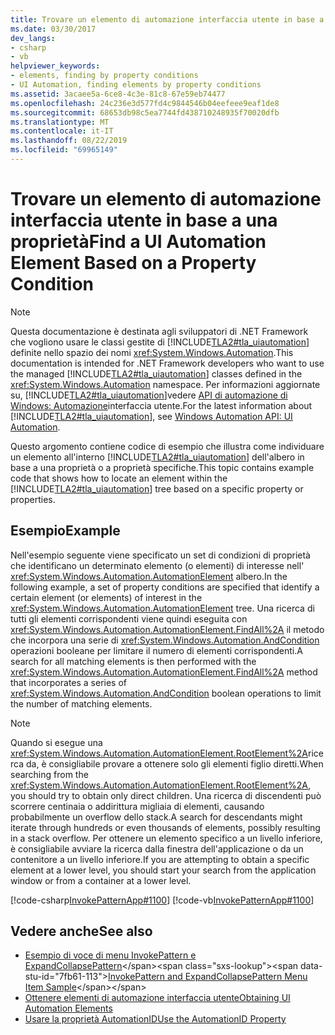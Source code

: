 ```yaml
---
title: Trovare un elemento di automazione interfaccia utente in base a una proprietà
ms.date: 03/30/2017
dev_langs:
- csharp
- vb
helpviewer_keywords:
- elements, finding by property conditions
- UI Automation, finding elements by property conditions
ms.assetid: 3acaee5a-6ce8-4c3e-81c8-67e59eb74477
ms.openlocfilehash: 24c236e3d577fd4c9844546b04eefeee9eaf1de8
ms.sourcegitcommit: 68653db98c5ea7744fd438710248935f70020dfb
ms.translationtype: MT
ms.contentlocale: it-IT
ms.lasthandoff: 08/22/2019
ms.locfileid: "69965149"
---
```

# <a name="find-a-ui-automation-element-based-on-a-property-condition"></a><span data-ttu-id="7fb61-102">Trovare un elemento di automazione interfaccia utente in base a una proprietà</span><span class="sxs-lookup"><span data-stu-id="7fb61-102">Find a UI Automation Element Based on a Property Condition</span></span>
> [!NOTE]
> <span data-ttu-id="7fb61-103">Questa documentazione è destinata agli sviluppatori di .NET Framework che vogliono usare le classi gestite di [!INCLUDE[TLA2#tla_uiautomation](../../../includes/tla2sharptla-uiautomation-md.md)] definite nello spazio dei nomi <xref:System.Windows.Automation>.</span><span class="sxs-lookup"><span data-stu-id="7fb61-103">This documentation is intended for .NET Framework developers who want to use the managed [!INCLUDE[TLA2#tla_uiautomation](../../../includes/tla2sharptla-uiautomation-md.md)] classes defined in the <xref:System.Windows.Automation> namespace.</span></span> <span data-ttu-id="7fb61-104">Per informazioni aggiornate su, [!INCLUDE[TLA2#tla_uiautomation](../../../includes/tla2sharptla-uiautomation-md.md)]vedere [API di automazione di Windows: Automazione](https://go.microsoft.com/fwlink/?LinkID=156746)interfaccia utente.</span><span class="sxs-lookup"><span data-stu-id="7fb61-104">For the latest information about [!INCLUDE[TLA2#tla_uiautomation](../../../includes/tla2sharptla-uiautomation-md.md)], see [Windows Automation API: UI Automation](https://go.microsoft.com/fwlink/?LinkID=156746).</span></span>  
  
 <span data-ttu-id="7fb61-105">Questo argomento contiene codice di esempio che illustra come individuare un elemento all'interno [!INCLUDE[TLA2#tla_uiautomation](../../../includes/tla2sharptla-uiautomation-md.md)] dell'albero in base a una proprietà o a proprietà specifiche.</span><span class="sxs-lookup"><span data-stu-id="7fb61-105">This topic contains example code that shows how to locate an element within the [!INCLUDE[TLA2#tla_uiautomation](../../../includes/tla2sharptla-uiautomation-md.md)] tree based on a specific property or properties.</span></span>  
  
## <a name="example"></a><span data-ttu-id="7fb61-106">Esempio</span><span class="sxs-lookup"><span data-stu-id="7fb61-106">Example</span></span>  
 <span data-ttu-id="7fb61-107">Nell'esempio seguente viene specificato un set di condizioni di proprietà che identificano un determinato elemento (o elementi) di interesse nell' <xref:System.Windows.Automation.AutomationElement> albero.</span><span class="sxs-lookup"><span data-stu-id="7fb61-107">In the following example, a set of property conditions are specified that identify a certain element (or elements) of interest in the <xref:System.Windows.Automation.AutomationElement> tree.</span></span> <span data-ttu-id="7fb61-108">Una ricerca di tutti gli elementi corrispondenti viene quindi eseguita con <xref:System.Windows.Automation.AutomationElement.FindAll%2A> il metodo che incorpora una serie di <xref:System.Windows.Automation.AndCondition> operazioni booleane per limitare il numero di elementi corrispondenti.</span><span class="sxs-lookup"><span data-stu-id="7fb61-108">A search for all matching elements is then performed with the <xref:System.Windows.Automation.AutomationElement.FindAll%2A> method that incorporates a series of <xref:System.Windows.Automation.AndCondition> boolean operations to limit the number of matching elements.</span></span>  
  
> [!NOTE]
> <span data-ttu-id="7fb61-109">Quando si esegue una <xref:System.Windows.Automation.AutomationElement.RootElement%2A>ricerca da, è consigliabile provare a ottenere solo gli elementi figlio diretti.</span><span class="sxs-lookup"><span data-stu-id="7fb61-109">When searching from the <xref:System.Windows.Automation.AutomationElement.RootElement%2A>, you should try to obtain only direct children.</span></span> <span data-ttu-id="7fb61-110">Una ricerca di discendenti può scorrere centinaia o addirittura migliaia di elementi, causando probabilmente un overflow dello stack.</span><span class="sxs-lookup"><span data-stu-id="7fb61-110">A search for descendants might iterate through hundreds or even thousands of elements, possibly resulting in a stack overflow.</span></span> <span data-ttu-id="7fb61-111">Per ottenere un elemento specifico a un livello inferiore, è consigliabile avviare la ricerca dalla finestra dell'applicazione o da un contenitore a un livello inferiore.</span><span class="sxs-lookup"><span data-stu-id="7fb61-111">If you are attempting to obtain a specific element at a lower level, you should start your search from the application window or from a container at a lower level.</span></span>  
  
 [!code-csharp[InvokePatternApp#1100](../../../samples/snippets/csharp/VS_Snippets_Wpf/InvokePatternApp/CSharp/InvokePatternApp.cs#1100)]
 [!code-vb[InvokePatternApp#1100](../../../samples/snippets/visualbasic/VS_Snippets_Wpf/InvokePatternApp/VisualBasic/Client.vb#1100)]  
  
## <a name="see-also"></a><span data-ttu-id="7fb61-112">Vedere anche</span><span class="sxs-lookup"><span data-stu-id="7fb61-112">See also</span></span>

- <span data-ttu-id="7fb61-113">[Esempio di voce di menu InvokePattern e ExpandCollapsePattern](https://docs.microsoft.com/previous-versions/dotnet/netframework-3.5/ms771636(v=vs.90))</span><span class="sxs-lookup"><span data-stu-id="7fb61-113">[InvokePattern and ExpandCollapsePattern Menu Item Sample](https://docs.microsoft.com/previous-versions/dotnet/netframework-3.5/ms771636(v=vs.90))</span></span>
- [<span data-ttu-id="7fb61-114">Ottenere elementi di automazione interfaccia utente</span><span class="sxs-lookup"><span data-stu-id="7fb61-114">Obtaining UI Automation Elements</span></span>](../../../docs/framework/ui-automation/obtaining-ui-automation-elements.md)
- [<span data-ttu-id="7fb61-115">Usare la proprietà AutomationID</span><span class="sxs-lookup"><span data-stu-id="7fb61-115">Use the AutomationID Property</span></span>](../../../docs/framework/ui-automation/use-the-automationid-property.md)
